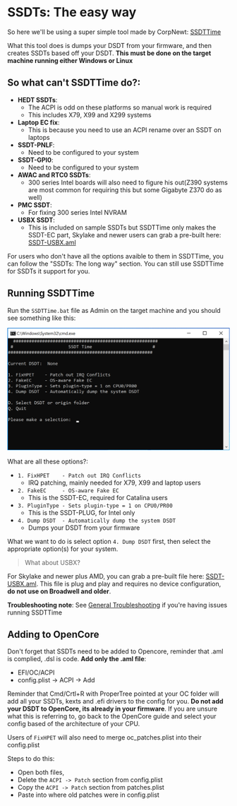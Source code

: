 # SSDTs: The easy way

So here we'll be using a super simple tool made by CorpNewt: [SSDTTime](https://github.com/corpnewt/SSDTTime)

What this tool does is dumps your DSDT from your firmware, and then creates SSDTs based off your DSDT. **This must be done on the target machine running either Windows or Linux**

## So what **can't** SSDTTime do?:

* **HEDT SSDTs**: 
   * The ACPI is odd on these platforms so manual work is required
   * This includes X79, X99 and X299 systems
* **Laptop EC fix**: 
   * This is because you need to use an ACPI rename over an SSDT on laptops
* **SSDT-PNLF**: 
   * Need to be configured to your system
* **SSDT-GPI0**: 
   * Need to be configured to your system
* **AWAC and RTC0 SSDTs**: 
   * 300 series Intel boards will also need to figure his out(Z390 systems are most common for requiring this but some Gigabyte Z370 do as well)
* **PMC SSDT**: 
   * For fixing 300 series Intel NVRAM
* **USBX SSDT**: 
   * This is included on sample SSDTs but SSDTTime only makes the SSDT-EC part, Skylake and newer users can grab a pre-built here: [SSDT-USBX.aml](https://github.com/dortania/USB-Map-Guide/blob/master/extra-files/SSDT-USBX.aml)

For users who don't have all the options avaible to them in SSDTTime, you can follow the "SSDTs: The long way" section. You can still use SSDTTime for SSDTs it support for you.

## Running SSDTTime

Run the `SSDTTime.bat` file as Admin on the target machine and you should see something like this:

![](/images/ssdt-easy-md/ssdttime.png)

What are all these options?:

* `1. FixHPET    - Patch out IRQ Conflicts`
   * IRQ patching, mainly needed for X79, X99 and laptop users
* `2. FakeEC     - OS-aware Fake EC`
   * This is the SSDT-EC, required for Catalina users
* `3. PluginType - Sets plugin-type = 1 on CPU0/PR00`
   * This is the SSDT-PLUG, for Intel only
* `4. Dump DSDT  - Automatically dump the system DSDT`
   * Dumps your DSDT from your firmware


What we want to do is select option `4. Dump DSDT` first, then select the appropriate option(s) for your system. 

> What about USBX?

For Skylake and newer plus AMD, you can grab a pre-built file here: [SSDT-USBX.aml](https://github.com/dortania/USB-Map-Guide/blob/master/extra-files/SSDT-USBX.aml). This file is plug and play and requires no device configuration, **do not use on Broadwell and older**.

**Troubleshooting note**: See [General Troubleshooting](https://dortania.github.io/OpenCore-Desktop-Guide/troubleshooting/troubleshooting.html) if you're having issues running SSDTTime

## Adding to OpenCore

Don't forget that SSDTs need to be added to Opencore, reminder that .aml is complied, .dsl is code. **Add only the .aml file**:
* EFI/OC/ACPI
* config.plist -> ACPI -> Add

Reminder that Cmd/Crtl+R with ProperTree pointed at your OC folder will add all your SSDTs, kexts and .efi drivers to the config for you. **Do not add your DSDT to OpenCore, its already in your firmware**. If you are unsure what this is referring to, go back to the OpenCore guide and select your config based of the architecture of your CPU.

Users of `FixHPET` will also need to merge oc_patches.plist into their config.plist

Steps to do this:

* Open both files, 
* Delete the `ACPI -> Patch` section from config.plist
* Copy the `ACPI -> Patch` section from patches.plist
* Paste into where old patches were in config.plist
